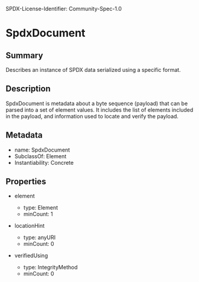 SPDX-License-Identifier: Community-Spec-1.0

# SpdxDocument

## Summary

Describes an instance of SPDX data serialized using a specific format.

## Description

SpdxDocument is metadata about a byte sequence (payload) that can be parsed into a set of element values.
It includes the list of elements included in the payload, and information used to locate and verify the payload.

## Metadata

- name: SpdxDocument
- SubclassOf: Element
- Instantiability: Concrete

## Properties

- element
  - type: Element
  - minCount: 1

- locationHint
  - type: anyURI
  - minCount: 0

- verifiedUsing
  - type: IntegrityMethod
  - minCount: 0


